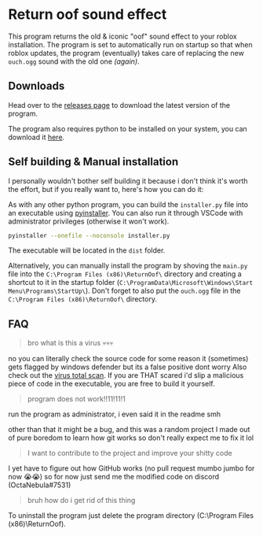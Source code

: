 # Return oof sound effect
This program returns the old & iconic "oof" sound effect to your roblox installation.
The program is set to automatically run on startup so that when roblox updates, the program (eventually) takes care of replacing the new `ouch.ogg` sound with the old one *(again)*.

## Downloads

Head over to the [releases page](https://github.com/OctaNebula/return-oof-sound/releases/tag/release) to download the latest version of the program.

The program also requires python to be installed on your system, you can download it [here](https://www.python.org/downloads/).

## Self building & Manual installation

I personally wouldn't bother self building it because i don't think it's worth the effort, but if you really want to, here's how you can do it:

As with any other python program, you can build the `installer.py` file into an executable using [pyinstaller](https://www.pyinstaller.org/).
You can also run it through VSCode with administrator privileges (otherwise it won't work).

````bash
pyinstaller --onefile --noconsole installer.py
````
The executable will be located in the `dist` folder.

Alternatively, you can manually install the program by shoving the `main.py` file into the `C:\Program Files (x86)\ReturnOof\` directory and creating a shortcut to it in the startup folder (`C:\ProgramData\Microsoft\Windows\Start Menu\Programs\StartUp\`). Don't forget to also put the `ouch.ogg` file in the `C:\Program Files (x86)\ReturnOof\` directory.

## FAQ

> bro what is this a virus 💀💀💀

no you can literally check the source code
for some reason it (sometimes) gets flagged by windows defender but its a false positive dont worry
Also check out the [virus total scan](https://www.virustotal.com/gui/file/2906384b4ffd1ec7e1f2e6b6e0a923f932199e123f267218b75c60f4cf88df85/detection).
If you are THAT scared i'd slip a malicious piece of code in the executable, you are free to build it yourself.

> program does not work!!11!11!1

run the program as administrator, i even said it in the readme smh

other than that it might be a bug, and this was a random project I made out of pure boredom to learn how git works so don't really expect me to fix it lol
> I want to contribute to the project and improve your shitty code

I yet have to figure out how GitHub works (no pull request mumbo jumbo for now 😭😭) so for now just send me the modified code on discord (OctaNebula#7531)

> bruh how do i get rid of this thing

To uninstall the program just delete the program directory (C:\Program Files (x86)\ReturnOof\).
